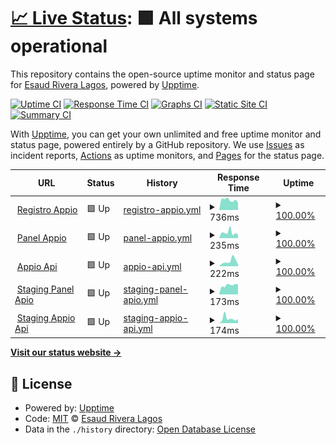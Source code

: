 # [📈 Live Status](https://status.esaudrivera.com): <!--live status--> **🟩 All systems operational**

This repository contains the open-source uptime monitor and status page for [Esaud Rivera Lagos](https://status.esaudrivera.com), powered by [Upptime](https://github.com/upptime/upptime).

[![Uptime CI](https://github.com/Esaud17/Upptime/workflows/Uptime%20CI/badge.svg)](https://github.com/Esaud17/Upptime/actions?query=workflow%3A%22Uptime+CI%22)
[![Response Time CI](https://github.com/Esaud17/Upptime/workflows/Response%20Time%20CI/badge.svg)](https://github.com/Esaud17/Upptime/actions?query=workflow%3A%22Response+Time+CI%22)
[![Graphs CI](https://github.com/Esaud17/Upptime/workflows/Graphs%20CI/badge.svg)](https://github.com/Esaud17/Upptime/actions?query=workflow%3A%22Graphs+CI%22)
[![Static Site CI](https://github.com/Esaud17/Upptime/workflows/Static%20Site%20CI/badge.svg)](https://github.com/Esaud17/Upptime/actions?query=workflow%3A%22Static+Site+CI%22)
[![Summary CI](https://github.com/Esaud17/Upptime/workflows/Summary%20CI/badge.svg)](https://github.com/Esaud17/Upptime/actions?query=workflow%3A%22Summary+CI%22)

With [Upptime](https://upptime.js.org), you can get your own unlimited and free uptime monitor and status page, powered entirely by a GitHub repository. We use [Issues](https://github.com/Esaud17/Upptime/issues) as incident reports, [Actions](https://github.com/Esaud17/Upptime/actions) as uptime monitors, and [Pages](https://status.esaudrivera.com) for the status page.

<!--start: status pages-->
<!-- This summary is generated by Upptime (https://github.com/upptime/upptime) -->
<!-- Do not edit this manually, your changes will be overwritten -->
<!-- prettier-ignore -->
| URL | Status | History | Response Time | Uptime |
| --- | ------ | ------- | ------------- | ------ |
| <img alt="" src="https://favicons.githubusercontent.com/registro.appio.com.mx" height="13"> [Registro Appio](https://registro.appio.com.mx) | 🟩 Up | [registro-appio.yml](https://github.com/appio-smart-kitchen/upptime/commits/HEAD/history/registro-appio.yml) | <details><summary><img alt="Response time graph" src="./graphs/registro-appio/response-time-week.png" height="20"> 736ms</summary><br><a href="https://appio-smart-kitchen.github.io/upptime/history/registro-appio"><img alt="Response time 887" src="https://img.shields.io/endpoint?url=https%3A%2F%2Fraw.githubusercontent.com%2Fappio-smart-kitchen%2Fupptime%2FHEAD%2Fapi%2Fregistro-appio%2Fresponse-time.json"></a><br><a href="https://appio-smart-kitchen.github.io/upptime/history/registro-appio"><img alt="24-hour response time 587" src="https://img.shields.io/endpoint?url=https%3A%2F%2Fraw.githubusercontent.com%2Fappio-smart-kitchen%2Fupptime%2FHEAD%2Fapi%2Fregistro-appio%2Fresponse-time-day.json"></a><br><a href="https://appio-smart-kitchen.github.io/upptime/history/registro-appio"><img alt="7-day response time 736" src="https://img.shields.io/endpoint?url=https%3A%2F%2Fraw.githubusercontent.com%2Fappio-smart-kitchen%2Fupptime%2FHEAD%2Fapi%2Fregistro-appio%2Fresponse-time-week.json"></a><br><a href="https://appio-smart-kitchen.github.io/upptime/history/registro-appio"><img alt="30-day response time 808" src="https://img.shields.io/endpoint?url=https%3A%2F%2Fraw.githubusercontent.com%2Fappio-smart-kitchen%2Fupptime%2FHEAD%2Fapi%2Fregistro-appio%2Fresponse-time-month.json"></a><br><a href="https://appio-smart-kitchen.github.io/upptime/history/registro-appio"><img alt="1-year response time 886" src="https://img.shields.io/endpoint?url=https%3A%2F%2Fraw.githubusercontent.com%2Fappio-smart-kitchen%2Fupptime%2FHEAD%2Fapi%2Fregistro-appio%2Fresponse-time-year.json"></a></details> | <details><summary><a href="https://appio-smart-kitchen.github.io/upptime/history/registro-appio">100.00%</a></summary><a href="https://appio-smart-kitchen.github.io/upptime/history/registro-appio"><img alt="All-time uptime 93.44%" src="https://img.shields.io/endpoint?url=https%3A%2F%2Fraw.githubusercontent.com%2Fappio-smart-kitchen%2Fupptime%2FHEAD%2Fapi%2Fregistro-appio%2Fuptime.json"></a><br><a href="https://appio-smart-kitchen.github.io/upptime/history/registro-appio"><img alt="24-hour uptime 100.00%" src="https://img.shields.io/endpoint?url=https%3A%2F%2Fraw.githubusercontent.com%2Fappio-smart-kitchen%2Fupptime%2FHEAD%2Fapi%2Fregistro-appio%2Fuptime-day.json"></a><br><a href="https://appio-smart-kitchen.github.io/upptime/history/registro-appio"><img alt="7-day uptime 100.00%" src="https://img.shields.io/endpoint?url=https%3A%2F%2Fraw.githubusercontent.com%2Fappio-smart-kitchen%2Fupptime%2FHEAD%2Fapi%2Fregistro-appio%2Fuptime-week.json"></a><br><a href="https://appio-smart-kitchen.github.io/upptime/history/registro-appio"><img alt="30-day uptime 100.00%" src="https://img.shields.io/endpoint?url=https%3A%2F%2Fraw.githubusercontent.com%2Fappio-smart-kitchen%2Fupptime%2FHEAD%2Fapi%2Fregistro-appio%2Fuptime-month.json"></a><br><a href="https://appio-smart-kitchen.github.io/upptime/history/registro-appio"><img alt="1-year uptime 92.28%" src="https://img.shields.io/endpoint?url=https%3A%2F%2Fraw.githubusercontent.com%2Fappio-smart-kitchen%2Fupptime%2FHEAD%2Fapi%2Fregistro-appio%2Fuptime-year.json"></a></details>
| <img alt="" src="https://favicons.githubusercontent.com/panel.appio.com.mx" height="13"> [Panel Appio](https://panel.appio.com.mx) | 🟩 Up | [panel-appio.yml](https://github.com/appio-smart-kitchen/upptime/commits/HEAD/history/panel-appio.yml) | <details><summary><img alt="Response time graph" src="./graphs/panel-appio/response-time-week.png" height="20"> 235ms</summary><br><a href="https://appio-smart-kitchen.github.io/upptime/history/panel-appio"><img alt="Response time 371" src="https://img.shields.io/endpoint?url=https%3A%2F%2Fraw.githubusercontent.com%2Fappio-smart-kitchen%2Fupptime%2FHEAD%2Fapi%2Fpanel-appio%2Fresponse-time.json"></a><br><a href="https://appio-smart-kitchen.github.io/upptime/history/panel-appio"><img alt="24-hour response time 362" src="https://img.shields.io/endpoint?url=https%3A%2F%2Fraw.githubusercontent.com%2Fappio-smart-kitchen%2Fupptime%2FHEAD%2Fapi%2Fpanel-appio%2Fresponse-time-day.json"></a><br><a href="https://appio-smart-kitchen.github.io/upptime/history/panel-appio"><img alt="7-day response time 235" src="https://img.shields.io/endpoint?url=https%3A%2F%2Fraw.githubusercontent.com%2Fappio-smart-kitchen%2Fupptime%2FHEAD%2Fapi%2Fpanel-appio%2Fresponse-time-week.json"></a><br><a href="https://appio-smart-kitchen.github.io/upptime/history/panel-appio"><img alt="30-day response time 228" src="https://img.shields.io/endpoint?url=https%3A%2F%2Fraw.githubusercontent.com%2Fappio-smart-kitchen%2Fupptime%2FHEAD%2Fapi%2Fpanel-appio%2Fresponse-time-month.json"></a><br><a href="https://appio-smart-kitchen.github.io/upptime/history/panel-appio"><img alt="1-year response time 315" src="https://img.shields.io/endpoint?url=https%3A%2F%2Fraw.githubusercontent.com%2Fappio-smart-kitchen%2Fupptime%2FHEAD%2Fapi%2Fpanel-appio%2Fresponse-time-year.json"></a></details> | <details><summary><a href="https://appio-smart-kitchen.github.io/upptime/history/panel-appio">100.00%</a></summary><a href="https://appio-smart-kitchen.github.io/upptime/history/panel-appio"><img alt="All-time uptime 99.89%" src="https://img.shields.io/endpoint?url=https%3A%2F%2Fraw.githubusercontent.com%2Fappio-smart-kitchen%2Fupptime%2FHEAD%2Fapi%2Fpanel-appio%2Fuptime.json"></a><br><a href="https://appio-smart-kitchen.github.io/upptime/history/panel-appio"><img alt="24-hour uptime 100.00%" src="https://img.shields.io/endpoint?url=https%3A%2F%2Fraw.githubusercontent.com%2Fappio-smart-kitchen%2Fupptime%2FHEAD%2Fapi%2Fpanel-appio%2Fuptime-day.json"></a><br><a href="https://appio-smart-kitchen.github.io/upptime/history/panel-appio"><img alt="7-day uptime 100.00%" src="https://img.shields.io/endpoint?url=https%3A%2F%2Fraw.githubusercontent.com%2Fappio-smart-kitchen%2Fupptime%2FHEAD%2Fapi%2Fpanel-appio%2Fuptime-week.json"></a><br><a href="https://appio-smart-kitchen.github.io/upptime/history/panel-appio"><img alt="30-day uptime 100.00%" src="https://img.shields.io/endpoint?url=https%3A%2F%2Fraw.githubusercontent.com%2Fappio-smart-kitchen%2Fupptime%2FHEAD%2Fapi%2Fpanel-appio%2Fuptime-month.json"></a><br><a href="https://appio-smart-kitchen.github.io/upptime/history/panel-appio"><img alt="1-year uptime 99.91%" src="https://img.shields.io/endpoint?url=https%3A%2F%2Fraw.githubusercontent.com%2Fappio-smart-kitchen%2Fupptime%2FHEAD%2Fapi%2Fpanel-appio%2Fuptime-year.json"></a></details>
| <img alt="" src="https://favicons.githubusercontent.com/api.appio.com.mx" height="13"> [Appio Api](https://api.appio.com.mx/api/v2/upptime/validate) | 🟩 Up | [appio-api.yml](https://github.com/appio-smart-kitchen/upptime/commits/HEAD/history/appio-api.yml) | <details><summary><img alt="Response time graph" src="./graphs/appio-api/response-time-week.png" height="20"> 222ms</summary><br><a href="https://appio-smart-kitchen.github.io/upptime/history/appio-api"><img alt="Response time 385" src="https://img.shields.io/endpoint?url=https%3A%2F%2Fraw.githubusercontent.com%2Fappio-smart-kitchen%2Fupptime%2FHEAD%2Fapi%2Fappio-api%2Fresponse-time.json"></a><br><a href="https://appio-smart-kitchen.github.io/upptime/history/appio-api"><img alt="24-hour response time 109" src="https://img.shields.io/endpoint?url=https%3A%2F%2Fraw.githubusercontent.com%2Fappio-smart-kitchen%2Fupptime%2FHEAD%2Fapi%2Fappio-api%2Fresponse-time-day.json"></a><br><a href="https://appio-smart-kitchen.github.io/upptime/history/appio-api"><img alt="7-day response time 222" src="https://img.shields.io/endpoint?url=https%3A%2F%2Fraw.githubusercontent.com%2Fappio-smart-kitchen%2Fupptime%2FHEAD%2Fapi%2Fappio-api%2Fresponse-time-week.json"></a><br><a href="https://appio-smart-kitchen.github.io/upptime/history/appio-api"><img alt="30-day response time 164" src="https://img.shields.io/endpoint?url=https%3A%2F%2Fraw.githubusercontent.com%2Fappio-smart-kitchen%2Fupptime%2FHEAD%2Fapi%2Fappio-api%2Fresponse-time-month.json"></a><br><a href="https://appio-smart-kitchen.github.io/upptime/history/appio-api"><img alt="1-year response time 368" src="https://img.shields.io/endpoint?url=https%3A%2F%2Fraw.githubusercontent.com%2Fappio-smart-kitchen%2Fupptime%2FHEAD%2Fapi%2Fappio-api%2Fresponse-time-year.json"></a></details> | <details><summary><a href="https://appio-smart-kitchen.github.io/upptime/history/appio-api">100.00%</a></summary><a href="https://appio-smart-kitchen.github.io/upptime/history/appio-api"><img alt="All-time uptime 99.84%" src="https://img.shields.io/endpoint?url=https%3A%2F%2Fraw.githubusercontent.com%2Fappio-smart-kitchen%2Fupptime%2FHEAD%2Fapi%2Fappio-api%2Fuptime.json"></a><br><a href="https://appio-smart-kitchen.github.io/upptime/history/appio-api"><img alt="24-hour uptime 100.00%" src="https://img.shields.io/endpoint?url=https%3A%2F%2Fraw.githubusercontent.com%2Fappio-smart-kitchen%2Fupptime%2FHEAD%2Fapi%2Fappio-api%2Fuptime-day.json"></a><br><a href="https://appio-smart-kitchen.github.io/upptime/history/appio-api"><img alt="7-day uptime 100.00%" src="https://img.shields.io/endpoint?url=https%3A%2F%2Fraw.githubusercontent.com%2Fappio-smart-kitchen%2Fupptime%2FHEAD%2Fapi%2Fappio-api%2Fuptime-week.json"></a><br><a href="https://appio-smart-kitchen.github.io/upptime/history/appio-api"><img alt="30-day uptime 100.00%" src="https://img.shields.io/endpoint?url=https%3A%2F%2Fraw.githubusercontent.com%2Fappio-smart-kitchen%2Fupptime%2FHEAD%2Fapi%2Fappio-api%2Fuptime-month.json"></a><br><a href="https://appio-smart-kitchen.github.io/upptime/history/appio-api"><img alt="1-year uptime 99.87%" src="https://img.shields.io/endpoint?url=https%3A%2F%2Fraw.githubusercontent.com%2Fappio-smart-kitchen%2Fupptime%2FHEAD%2Fapi%2Fappio-api%2Fuptime-year.json"></a></details>
| <img alt="" src="https://favicons.githubusercontent.com/stagingpanel.appio.com.mx" height="13"> [Staging Panel Apio](https://stagingpanel.appio.com.mx) | 🟩 Up | [staging-panel-apio.yml](https://github.com/appio-smart-kitchen/upptime/commits/HEAD/history/staging-panel-apio.yml) | <details><summary><img alt="Response time graph" src="./graphs/staging-panel-apio/response-time-week.png" height="20"> 173ms</summary><br><a href="https://appio-smart-kitchen.github.io/upptime/history/staging-panel-apio"><img alt="Response time 348" src="https://img.shields.io/endpoint?url=https%3A%2F%2Fraw.githubusercontent.com%2Fappio-smart-kitchen%2Fupptime%2FHEAD%2Fapi%2Fstaging-panel-apio%2Fresponse-time.json"></a><br><a href="https://appio-smart-kitchen.github.io/upptime/history/staging-panel-apio"><img alt="24-hour response time 103" src="https://img.shields.io/endpoint?url=https%3A%2F%2Fraw.githubusercontent.com%2Fappio-smart-kitchen%2Fupptime%2FHEAD%2Fapi%2Fstaging-panel-apio%2Fresponse-time-day.json"></a><br><a href="https://appio-smart-kitchen.github.io/upptime/history/staging-panel-apio"><img alt="7-day response time 173" src="https://img.shields.io/endpoint?url=https%3A%2F%2Fraw.githubusercontent.com%2Fappio-smart-kitchen%2Fupptime%2FHEAD%2Fapi%2Fstaging-panel-apio%2Fresponse-time-week.json"></a><br><a href="https://appio-smart-kitchen.github.io/upptime/history/staging-panel-apio"><img alt="30-day response time 180" src="https://img.shields.io/endpoint?url=https%3A%2F%2Fraw.githubusercontent.com%2Fappio-smart-kitchen%2Fupptime%2FHEAD%2Fapi%2Fstaging-panel-apio%2Fresponse-time-month.json"></a><br><a href="https://appio-smart-kitchen.github.io/upptime/history/staging-panel-apio"><img alt="1-year response time 290" src="https://img.shields.io/endpoint?url=https%3A%2F%2Fraw.githubusercontent.com%2Fappio-smart-kitchen%2Fupptime%2FHEAD%2Fapi%2Fstaging-panel-apio%2Fresponse-time-year.json"></a></details> | <details><summary><a href="https://appio-smart-kitchen.github.io/upptime/history/staging-panel-apio">100.00%</a></summary><a href="https://appio-smart-kitchen.github.io/upptime/history/staging-panel-apio"><img alt="All-time uptime 99.86%" src="https://img.shields.io/endpoint?url=https%3A%2F%2Fraw.githubusercontent.com%2Fappio-smart-kitchen%2Fupptime%2FHEAD%2Fapi%2Fstaging-panel-apio%2Fuptime.json"></a><br><a href="https://appio-smart-kitchen.github.io/upptime/history/staging-panel-apio"><img alt="24-hour uptime 100.00%" src="https://img.shields.io/endpoint?url=https%3A%2F%2Fraw.githubusercontent.com%2Fappio-smart-kitchen%2Fupptime%2FHEAD%2Fapi%2Fstaging-panel-apio%2Fuptime-day.json"></a><br><a href="https://appio-smart-kitchen.github.io/upptime/history/staging-panel-apio"><img alt="7-day uptime 100.00%" src="https://img.shields.io/endpoint?url=https%3A%2F%2Fraw.githubusercontent.com%2Fappio-smart-kitchen%2Fupptime%2FHEAD%2Fapi%2Fstaging-panel-apio%2Fuptime-week.json"></a><br><a href="https://appio-smart-kitchen.github.io/upptime/history/staging-panel-apio"><img alt="30-day uptime 100.00%" src="https://img.shields.io/endpoint?url=https%3A%2F%2Fraw.githubusercontent.com%2Fappio-smart-kitchen%2Fupptime%2FHEAD%2Fapi%2Fstaging-panel-apio%2Fuptime-month.json"></a><br><a href="https://appio-smart-kitchen.github.io/upptime/history/staging-panel-apio"><img alt="1-year uptime 99.89%" src="https://img.shields.io/endpoint?url=https%3A%2F%2Fraw.githubusercontent.com%2Fappio-smart-kitchen%2Fupptime%2FHEAD%2Fapi%2Fstaging-panel-apio%2Fuptime-year.json"></a></details>
| <img alt="" src="https://favicons.githubusercontent.com/stagingapi.appio.com.mx" height="13"> [Staging Appio Api](https://stagingapi.appio.com.mx/api/v2/upptime/validate) | 🟩 Up | [staging-appio-api.yml](https://github.com/appio-smart-kitchen/upptime/commits/HEAD/history/staging-appio-api.yml) | <details><summary><img alt="Response time graph" src="./graphs/staging-appio-api/response-time-week.png" height="20"> 174ms</summary><br><a href="https://appio-smart-kitchen.github.io/upptime/history/staging-appio-api"><img alt="Response time 482" src="https://img.shields.io/endpoint?url=https%3A%2F%2Fraw.githubusercontent.com%2Fappio-smart-kitchen%2Fupptime%2FHEAD%2Fapi%2Fstaging-appio-api%2Fresponse-time.json"></a><br><a href="https://appio-smart-kitchen.github.io/upptime/history/staging-appio-api"><img alt="24-hour response time 70" src="https://img.shields.io/endpoint?url=https%3A%2F%2Fraw.githubusercontent.com%2Fappio-smart-kitchen%2Fupptime%2FHEAD%2Fapi%2Fstaging-appio-api%2Fresponse-time-day.json"></a><br><a href="https://appio-smart-kitchen.github.io/upptime/history/staging-appio-api"><img alt="7-day response time 174" src="https://img.shields.io/endpoint?url=https%3A%2F%2Fraw.githubusercontent.com%2Fappio-smart-kitchen%2Fupptime%2FHEAD%2Fapi%2Fstaging-appio-api%2Fresponse-time-week.json"></a><br><a href="https://appio-smart-kitchen.github.io/upptime/history/staging-appio-api"><img alt="30-day response time 142" src="https://img.shields.io/endpoint?url=https%3A%2F%2Fraw.githubusercontent.com%2Fappio-smart-kitchen%2Fupptime%2FHEAD%2Fapi%2Fstaging-appio-api%2Fresponse-time-month.json"></a><br><a href="https://appio-smart-kitchen.github.io/upptime/history/staging-appio-api"><img alt="1-year response time 477" src="https://img.shields.io/endpoint?url=https%3A%2F%2Fraw.githubusercontent.com%2Fappio-smart-kitchen%2Fupptime%2FHEAD%2Fapi%2Fstaging-appio-api%2Fresponse-time-year.json"></a></details> | <details><summary><a href="https://appio-smart-kitchen.github.io/upptime/history/staging-appio-api">100.00%</a></summary><a href="https://appio-smart-kitchen.github.io/upptime/history/staging-appio-api"><img alt="All-time uptime 99.64%" src="https://img.shields.io/endpoint?url=https%3A%2F%2Fraw.githubusercontent.com%2Fappio-smart-kitchen%2Fupptime%2FHEAD%2Fapi%2Fstaging-appio-api%2Fuptime.json"></a><br><a href="https://appio-smart-kitchen.github.io/upptime/history/staging-appio-api"><img alt="24-hour uptime 100.00%" src="https://img.shields.io/endpoint?url=https%3A%2F%2Fraw.githubusercontent.com%2Fappio-smart-kitchen%2Fupptime%2FHEAD%2Fapi%2Fstaging-appio-api%2Fuptime-day.json"></a><br><a href="https://appio-smart-kitchen.github.io/upptime/history/staging-appio-api"><img alt="7-day uptime 100.00%" src="https://img.shields.io/endpoint?url=https%3A%2F%2Fraw.githubusercontent.com%2Fappio-smart-kitchen%2Fupptime%2FHEAD%2Fapi%2Fstaging-appio-api%2Fuptime-week.json"></a><br><a href="https://appio-smart-kitchen.github.io/upptime/history/staging-appio-api"><img alt="30-day uptime 100.00%" src="https://img.shields.io/endpoint?url=https%3A%2F%2Fraw.githubusercontent.com%2Fappio-smart-kitchen%2Fupptime%2FHEAD%2Fapi%2Fstaging-appio-api%2Fuptime-month.json"></a><br><a href="https://appio-smart-kitchen.github.io/upptime/history/staging-appio-api"><img alt="1-year uptime 99.65%" src="https://img.shields.io/endpoint?url=https%3A%2F%2Fraw.githubusercontent.com%2Fappio-smart-kitchen%2Fupptime%2FHEAD%2Fapi%2Fstaging-appio-api%2Fuptime-year.json"></a></details>

<!--end: status pages-->

[**Visit our status website →**](https://status.esaudrivera.com)

## 📄 License

- Powered by: [Upptime](https://github.com/upptime/upptime)
- Code: [MIT](./LICENSE) © [Esaud Rivera Lagos](https://status.esaudrivera.com)
- Data in the `./history` directory: [Open Database License](https://opendatacommons.org/licenses/odbl/1-0/)
